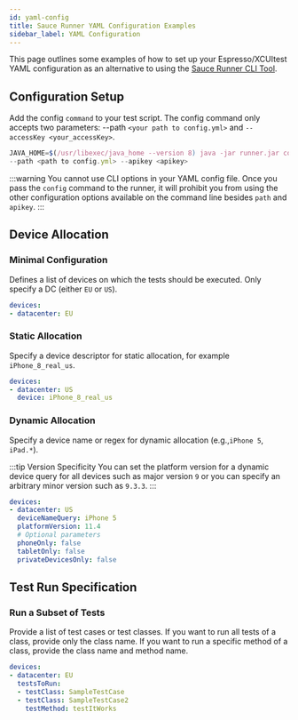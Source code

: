 ```yaml
---
id: yaml-config
title: Sauce Runner YAML Configuration Examples
sidebar_label: YAML Configuration
---
```


This page outlines some examples of how to set up your Espresso/XCUItest YAML configuration as an alternative to using the [Sauce Runner CLI Tool](/dev/cli/espresso-xcuitest).

## Configuration Setup

Add the config `command` to your test script. The config command only accepts two parameters: --path `<your path to config.yml>` and `--accessKey <your_accessKey>`.

```js
JAVA_HOME=$(/usr/libexec/java_home --version 8) java -jar runner.jar config /
--path <path to config.yml> --apikey <apikey>
```

:::warning
You cannot use CLI options in your YAML config file. Once you pass the `config` command to the runner, it will prohibit you from using the other configuration options available on the command line besides `path` and `apikey`.
:::

## Device Allocation

### Minimal Configuration

Defines a list of devices on which the tests should be executed. Only specify a DC (either `EU` or `US`).

```yaml
devices:
- datacenter: EU
```

### Static Allocation

Specify a device descriptor for static allocation, for example `iPhone_8_real_us`.

```yaml
devices:
- datacenter: US
  device: iPhone_8_real_us
```


### Dynamic Allocation

Specify a device name or regex for dynamic allocation (e.g.,`iPhone 5`, `iPad.*`).

:::tip Version Specificity
You can set the platform version for a dynamic device query for all devices such as major version `9` or you can specify an arbitrary minor version such as `9.3.3`.
:::

```yaml
devices:
- datacenter: US
  deviceNameQuery: iPhone 5
  platformVersion: 11.4
  # Optional parameters
  phoneOnly: false
  tabletOnly: false
  privateDevicesOnly: false
```

## Test Run Specification

### Run a Subset of Tests

Provide a list of test cases or test classes. If you want to run all tests of a class, provide only the class name. If you want to run a specific method of a class, provide the class name and method name.

```yaml
devices:
- datacenter: EU
  testsToRun:
  - testClass: SampleTestCase
  - testClass: SampleTestCase2
    testMethod: testItWorks
```
